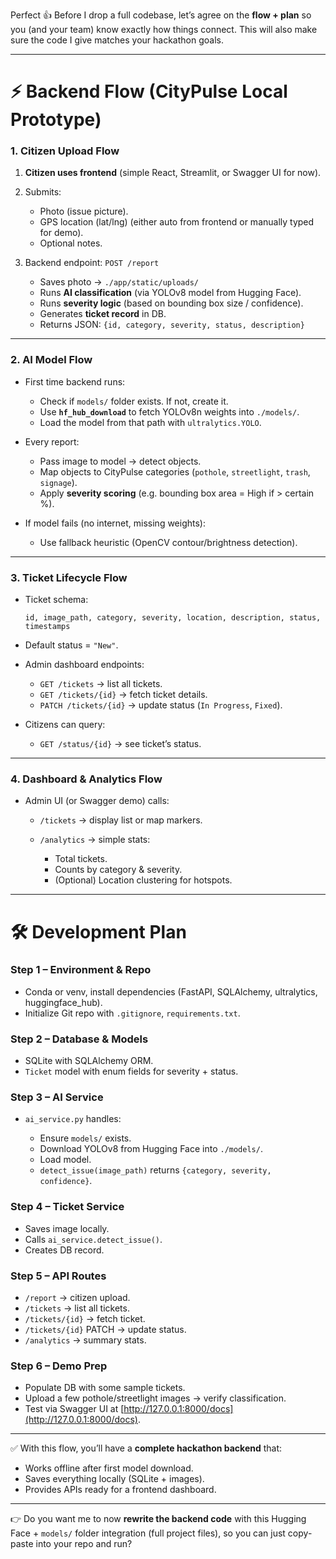 Perfect 👍 Before I drop a full codebase, let’s agree on the **flow + plan** so you (and your team) know exactly how things connect. This will also make sure the code I give matches your hackathon goals.

---

# ⚡ Backend Flow (CityPulse Local Prototype)

### 1. Citizen Upload Flow

1. **Citizen uses frontend** (simple React, Streamlit, or Swagger UI for now).
2. Submits:

   * Photo (issue picture).
   * GPS location (lat/lng) (either auto from frontend or manually typed for demo).
   * Optional notes.
3. Backend endpoint: `POST /report`

   * Saves photo → `./app/static/uploads/`
   * Runs **AI classification** (via YOLOv8 model from Hugging Face).
   * Runs **severity logic** (based on bounding box size / confidence).
   * Generates **ticket record** in DB.
   * Returns JSON: `{id, category, severity, status, description}`

---

### 2. AI Model Flow

* First time backend runs:

  * Check if `models/` folder exists. If not, create it.
  * Use **`hf_hub_download`** to fetch YOLOv8n weights into `./models/`.
  * Load the model from that path with `ultralytics.YOLO`.
* Every report:

  * Pass image to model → detect objects.
  * Map objects to CityPulse categories (`pothole`, `streetlight`, `trash`, `signage`).
  * Apply **severity scoring** (e.g. bounding box area = High if > certain %).
* If model fails (no internet, missing weights):

  * Use fallback heuristic (OpenCV contour/brightness detection).

---

### 3. Ticket Lifecycle Flow

* Ticket schema:

  ```
  id, image_path, category, severity, location, description, status, timestamps
  ```
* Default status = `"New"`.
* Admin dashboard endpoints:

  * `GET /tickets` → list all tickets.
  * `GET /tickets/{id}` → fetch ticket details.
  * `PATCH /tickets/{id}` → update status (`In Progress`, `Fixed`).
* Citizens can query:

  * `GET /status/{id}` → see ticket’s status.

---

### 4. Dashboard & Analytics Flow

* Admin UI (or Swagger demo) calls:

  * `/tickets` → display list or map markers.
  * `/analytics` → simple stats:

    * Total tickets.
    * Counts by category & severity.
    * (Optional) Location clustering for hotspots.

---

# 🛠️ Development Plan

### Step 1 – Environment & Repo

* Conda or venv, install dependencies (FastAPI, SQLAlchemy, ultralytics, huggingface\_hub).
* Initialize Git repo with `.gitignore`, `requirements.txt`.

### Step 2 – Database & Models

* SQLite with SQLAlchemy ORM.
* `Ticket` model with enum fields for severity + status.

### Step 3 – AI Service

* `ai_service.py` handles:

  * Ensure `models/` exists.
  * Download YOLOv8 from Hugging Face into `./models/`.
  * Load model.
  * `detect_issue(image_path)` returns `{category, severity, confidence}`.

### Step 4 – Ticket Service

* Saves image locally.
* Calls `ai_service.detect_issue()`.
* Creates DB record.

### Step 5 – API Routes

* `/report` → citizen upload.
* `/tickets` → list all tickets.
* `/tickets/{id}` → fetch ticket.
* `/tickets/{id}` PATCH → update status.
* `/analytics` → summary stats.

### Step 6 – Demo Prep

* Populate DB with some sample tickets.
* Upload a few pothole/streetlight images → verify classification.
* Test via Swagger UI at [http://127.0.0.1:8000/docs](http://127.0.0.1:8000/docs).

---

✅ With this flow, you’ll have a **complete hackathon backend** that:

* Works offline after first model download.
* Saves everything locally (SQLite + images).
* Provides APIs ready for a frontend dashboard.

---

👉 Do you want me to now **rewrite the backend code** with this Hugging Face + `models/` folder integration (full project files), so you can just copy-paste into your repo and run?
